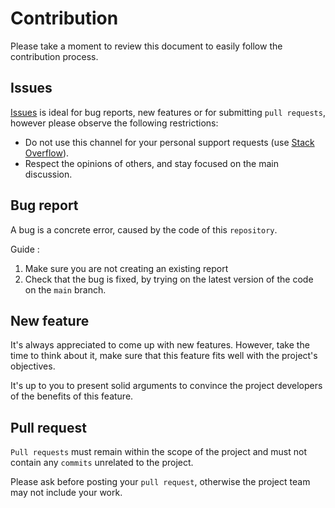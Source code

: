 # Contribution

Please take a moment to review this document to easily follow the contribution process.

## Issues

[Issues](https://github.com/cdiot/php-framework/issues) is ideal for bug reports, new features or for submitting `pull requests`, however please observe the following restrictions:

*   Do not use this channel for your personal support requests (use [Stack Overflow](http://stackoverflow.com/)).
*   Respect the opinions of others, and stay focused on the main discussion.

## Bug report

A bug is a concrete error, caused by the code of this `repository`.

Guide :

1.  Make sure you are not creating an existing report
2.  Check that the bug is fixed, by trying on the latest version of the code on the `main` branch.

## New feature

It's always appreciated to come up with new features. However, take the time to think about it, make sure that this feature fits well with the project's objectives.

It's up to you to present solid arguments to convince the project developers of the benefits of this feature.

## Pull request

`Pull requests` must remain within the scope of the project and must not contain any `commits` unrelated to the project.

Please ask before posting your `pull request`, otherwise the project team may not include your work.